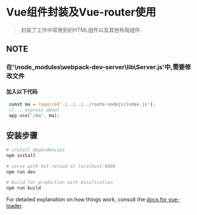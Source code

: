 # Vue组件封装及Vue-router使用

> 封装了工作中常用到的HTML组件以及其他布局组件.
<!--下载Syncing,然后token GIST:34c57c6c659830cdd39a02e54982b9d019a48243  -->
## NOTE
### 在'\node_modules\webpack-dev-server\lib\Server.js'中,需要修改文件
#### 加入以下代码
```javascript
 const ma = require('./../../../route-nodejs/index.js'); 
 //... express about
 app.use('/ma', ma);
```
## 安装步骤
``` bash
# install dependencies
npm install

# serve with hot reload at localhost:8080
npm run dev

# build for production with minification
npm run build
```

For detailed explanation on how things work, consult the [docs for vue-loader](http://vuejs.github.io/vue-loader).
